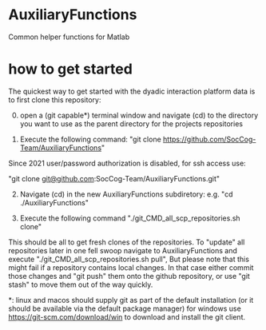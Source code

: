 # AuxiliaryFunctions
Common helper functions for Matlab

# how to get started

The quickest way to get started with the dyadic interaction platform data is to first clone this repository:

0) open a (git capable*) terminal window and navigate (cd) to the directory you want to use as the parent directory for the projects repositories

1) Execute the following command: "git clone https://github.com/SocCog-Team/AuxiliaryFunctions"
  
  Since 2021 user/password authorization is disabled, for ssh access use:
  
  "git clone git@github.com:SocCog-Team/AuxiliaryFunctions.git"

2) Navigate (cd) in the new AuxiliaryFunctions subdiretory: e.g. "cd ./AuxiliaryFunctions" 

3) Execute the following command "./git_CMD_all_scp_repositories.sh clone"

This should be all to get fresh clones of the repositories. To "update" all repositories later in one fell swoop navigate to AuxiliaryFunctions and execute "./git_CMD_all_scp_repositories.sh pull", But please note that this might fail if a repository contains local changes. In that case either commit those changes and "git push" them onto the github repository, or use "git stash" to move them out of the way quickly.



*: linux and macos should supply git as part of the default installation (or it should be available via the default package manager) for windows use https://git-scm.com/download/win to download and install the git client.
